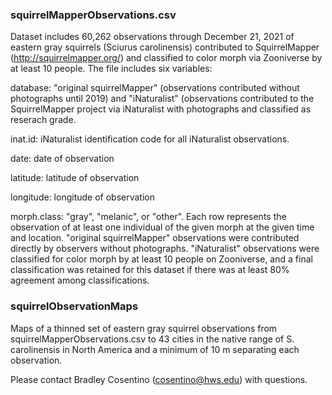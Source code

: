 ### squirrelMapperObservations.csv

Dataset includes 60,262 observations through December 21, 2021 of eastern gray squirrels (Sciurus carolinensis) contributed to SquirrelMapper (http://squirrelmapper.org/) and classified to color morph via Zooniverse by at least 10 people. The file includes six variables:

database: "original squirrelMapper" (observations contributed without photographs until 2019) and "iNaturalist" (observations contributed to the SquirrelMapper project via iNaturalist with photographs and classified as reserach grade.

inat.id:  iNaturalist identification code for all iNaturalist observations.

date:  date of observation

latitude:  latitude of observation

longitude:  longitude of observation

morph.class:  "gray", "melanic", or "other". Each row represents the observation of at least one individual of the given morph at the given time and location. "original squirrelMapper" observations were contributed directly by observers without photographs.  "iNaturalist" observations were classified for color morph by at least 10 people on Zooniverse, and a final classification was retained for this dataset if there was at least 80% agreement among classifications. 

### squirrelObservationMaps

Maps of a thinned set of eastern gray squirrel observations from squirrelMapperObservations.csv to 43 cities in the native range of S. carolinensis in North America and a minimum of 10 m separating each observation.

Please contact Bradley Cosentino (cosentino@hws.edu) with questions.
